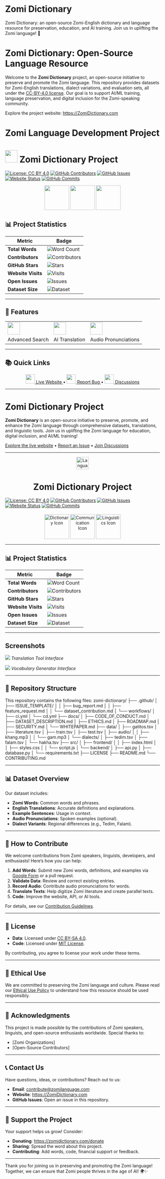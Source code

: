 # Zomi Dictionary
Zomi Dictionary: an open-source Zomi-English dictionary and language resource for preservation, education, and AI training. Join us in uplifting the Zomi language! 🌟
# Zomi Dictionary: Open-Source Language Resource

Welcome to the **Zomi Dictionary** project, an open-source initiative to preserve and promote the Zomi language. This repository provides datasets for Zomi-English translations, dialect variations, and evaluation sets, all under the [CC-BY-4.0 license](LICENSE). Our goal is to support AI/ML training, language preservation, and digital inclusion for the Zomi-speaking community.

Explore the project website: https://ZomiDictionary.com

# Zomi Language Development Project

# <img src="https://img.icons8.com/color/48/000000/language.png" width="40"/> Zomi Dictionary Project

[![License: CC BY 4.0](https://img.shields.io/badge/License-CC_BY_4.0-blue.svg)](https://creativecommons.org/licenses/by/4.0/)
[![GitHub Contributors](https://img.shields.io/github/contributors/ZomiLanguage/ZomiDictionary)](https://github.com/ZomiLanguage/ZomiDictionary/graphs/contributors)
[![GitHub Issues](https://img.shields.io/github/issues/ZomiLanguage/ZomiDictionary)](https://github.com/ZomiLanguage/ZomiDictionary/issues)
[![Website Status](https://img.shields.io/website?url=https%3A%2F%2Fzomidictionary.com)](https://zomidictionary.com)
[![GitHub Commits](https://img.shields.io/github/commit-activity/m/ZomiLanguage/ZomiDictionary)](https://github.com/ZomiLanguage/ZomiDictionary/commits/main)

<div align="center">
  <img src="https://img.icons8.com/external-flaticons-lineal-color-flat-icons/64/000000/external-dictionary-education-flaticons-lineal-color-flat-icons.png" width="80"/>
  <img src="https://img.icons8.com/color/96/000000/language-communication.png" width="80"/>
  <img src="https://img.icons8.com/external-justicon-lineal-color-justicon/64/000000/external-linguistics-language-justicon-lineal-color-justicon.png" width="80"/>
</div>

## 📊 Project Statistics
| **Metric**             | **Badge**                                                                                                                                 |
|-------------------------|-------------------------------------------------------------------------------------------------------------------------------------------|
| **Total Words**         | ![Word Count](https://img.shields.io/badge/Words-14,614-green)                                                                           |
| **Contributors**        | ![Contributors](https://img.shields.io/github/contributors/ZomiLanguage/ZomiDictionary?color=blue)                                      |
| **GitHub Stars**        | ![Stars](https://img.shields.io/github/stars/ZomiLanguage/ZomiDictionary?style=social)                                                  |
| **Website Visits**      | ![Visits](https://visitor-badge.laobi.icu/badge?page_id=ZomiLanguage.ZomiDictionary)                                                   |
| **Open Issues**         | ![Issues](https://img.shields.io/github/issues/ZomiLanguage/ZomiDictionary?color=red)                                                  |
| **Dataset Size**        | ![Dataset](https://img.shields.io/badge/Dataset-50MB-yellow)                                                                            |

---

## 🌟 Features
<div align="center">
  <table>
    <tr>
      <td><img src="https://img.icons8.com/color/48/000000/search.png" width="40"/></td>
      <td><img src="https://img.icons8.com/color/48/000000/translation.png" width="40"/></td>
      <td><img src="https://img.icons8.com/color/48/000000/voice-id.png" width="40"/></td>
    </tr>
    <tr>
      <td>Advanced Search</td>
      <td>AI Translation</td>
      <td>Audio Pronunciations</td>
    </tr>
  </table>
</div>

---

## 📚 Quick Links
<p align="center">
  <a href="https://zomidictionary.com">
    <img src="https://img.icons8.com/fluency/48/000000/domain.png" width="30"/>
    Live Website
  </a> •
  <a href="https://github.com/ZomiLanguage/ZomiDictionary/issues">
    <img src="https://img.icons8.com/color/48/000000/bug.png" width="30"/>
    Report Bug
  </a> •
  <a href="https://github.com/ZomiLanguage/ZomiDictionary/discussions">
    <img src="https://img.icons8.com/color/48/000000/topic.png" width="30"/>
    Discussions
  </a>
</p>

---
# Zomi Dictionary Project

**Zomi Dictionary** is an open-source initiative to preserve, promote, and enhance the Zomi language through comprehensive datasets, translations, and linguistic tools. Join us in uplifting the Zomi language for education, digital inclusion, and AI/ML training!

[Explore the live website](https://zomidictionary.com) • [Report an Issue](https://github.com/ZomiLanguage/ZomiDictionary/issues) • [Join Discussions](https://github.com/ZomiLanguage/ZomiDictionary/discussions)

---

<div align="center">
  <img src="https://img.icons8.com/color/48/000000/language.png" width="40" alt="Language Icon"/>
  <h1>Zomi Dictionary Project</h1>
</div>

[![License: CC BY 4.0](https://img.shields.io/badge/License-CC_BY_4.0-blue.svg)](https://creativecommons.org/licenses/by/4.0/)
[![GitHub Contributors](https://img.shields.io/github/contributors/ZomiLanguage/ZomiDictionary)](https://github.com/ZomiLanguage/ZomiDictionary/graphs/contributors)
[![GitHub Issues](https://img.shields.io/github/issues/ZomiLanguage/ZomiDictionary)](https://github.com/ZomiLanguage/ZomiDictionary/issues)
[![Website Status](https://img.shields.io/website?url=https%3A%2F%2Fzomidictionary.com)](https://zomidictionary.com)
[![GitHub Commits](https://img.shields.io/github/commit-activity/m/ZomiLanguage/ZomiDictionary)](https://github.com/ZomiLanguage/ZomiDictionary/commits/main)

<div align="center" style="margin-top: 20px;">
  <img src="https://img.icons8.com/external-flaticons-lineal-color-flat-icons/64/000000/external-dictionary-education-flaticons-lineal-color-flat-icons.png" width="80" alt="Dictionary Icon"/>
  <img src="https://img.icons8.com/color/96/000000/language-communication.png" width="80" alt="Communication Icon"/>
  <img src="https://img.icons8.com/external-justicon-lineal-color-justicon/64/000000/external-linguistics-language-justicon-lineal-color-justicon.png" width="80" alt="Linguistics Icon"/>
</div>

---

## 📊 Project Statistics

| **Metric**       | **Badge**                                                                                      |
|------------------|------------------------------------------------------------------------------------------------|
| **Total Words**  | ![Word Count](https://img.shields.io/badge/Words-14,614-green)                                  |
| **Contributors** | ![Contributors](https://img.shields.io/github/contributors/ZomiLanguage/ZomiDictionary?color=blue) |
| **GitHub Stars** | ![Stars](https://img.shields.io/github/stars/ZomiLanguage/ZomiDictionary?style=social)           |
| **Website Visits** | ![Visits](https://visitor-badge.laobi.icu/badge?page_id=ZomiLanguage.ZomiDictionary)           |
| **Open Issues**  | ![Issues](https://img.shields.io/github/issues/ZomiLanguage/ZomiDictionary?color=red)              |
| **Dataset Size** | ![Dataset](https://img.shields.io/badge/Dataset-50MB-yellow)                                    |

---

## Screenshots
![](assets/screenshots/translation_tool.png)
*Translation Tool Interface*

![](assets/screenshots/vocab_generator.png)
*Vocabulary Generator Interface*


---

## 📂 Repository Structure
This repository contains the following files:
zomi-dictionary/
├── .github/
│   ├── ISSUE_TEMPLATE/
│   │   ├── bug_report.md
│   │   ├── feature_request.md
│   │   └── dataset_contribution.md
│   └── workflows/
│       ├── ci.yml
│       └── cd.yml
├── docs/
│   ├── CODE_OF_CONDUCT.md
│   ├── DATASET_DESCRIPTION.md
│   ├── ETHICS.md
│   ├── ROADMAP.md
│   ├── SECURITY.md
│   └── WHITEPAPER.md
├── data/
│   ├── gatitos.tsv
│   ├── literature.tsv
│   ├── train.tsv
│   ├── test.tsv
│   ├── audio/
│   │   ├── khang.mp3
│   │   └── gam.mp3
│   └── dialects/
│       ├── tedim.tsv
│       ├── falam.tsv
│       └── hakha.tsv
├── src/
│   ├── frontend/
│   │   ├── index.html
│   │   ├── styles.css
│   │   └── script.js
│   └── backend/
│       ├── api.py
│       ├── database.py
│       └── requirements.txt
├── LICENSE
├── README.md
└── CONTRIBUTING.md


---

## 📊 Dataset Overview
Our dataset includes:
- **Zomi Words**: Common words and phrases.
- **English Translations**: Accurate definitions and explanations.
- **Example Sentences**: Usage in context.
- **Audio Pronunciations**: Spoken examples (optional).
- **Dialect Variants**: Regional differences (e.g., Tedim, Falam).

---

## 🤝 How to Contribute
We welcome contributions from Zomi speakers, linguists, developers, and enthusiasts! Here’s how you can help:

1. **Add Words**: Submit new Zomi words, definitions, and examples via [Google Form](#) or a pull request.
2. **Validate Data**: Review and correct existing entries.
3. **Record Audio**: Contribute audio pronunciations for words.
4. **Translate Texts**: Help digitize Zomi literature and create parallel texts.
5. **Code**: Improve the website, API, or AI tools.

For details, see our [Contribution Guidelines](docs/CONTRIBUTING.md).

---

## 📜 License
- **Data**: Licensed under [CC BY-SA 4.0](https://creativecommons.org/licenses/by-sa/4.0/).
- **Code**: Licensed under [MIT License](LICENSE_CODE.md).

By contributing, you agree to license your work under these terms.

---

## 🌟 Ethical Use
We are committed to preserving the Zomi language and culture. Please read our [Ethical Use Policy](docs/ETHICS.md) to understand how this resource should be used responsibly.

---

## 🙏 Acknowledgments
This project is made possible by the contributions of Zomi speakers, linguists, and open-source enthusiasts worldwide. Special thanks to:
- [Zomi Organizations]
- [Open-Source Contributors]

---

## 📞 Contact Us
Have questions, ideas, or contributions? Reach out to us:
- **Email**: contribute@zomilanguage.com
- **Website**: https://ZomiDictionary.com
- **GitHub Issues**: Open an issue in this repository.

---

## 🌱 Support the Project
Your support helps us grow! Consider:
- **Donating**: https://zomidictionary.com/donate
- **Sharing**: Spread the word about this project.
- **Contributing**: Add words, code, financial support or feedback.

---

Thank you for joining us in preserving and promoting the Zomi language! Together, we can ensure that Zomi people thrives in the age of AI! 🌍✨

